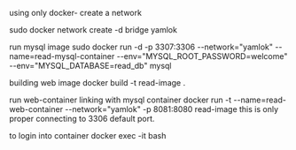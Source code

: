 using only docker-
create a network

sudo docker network create -d bridge yamlok 


run mysql image
sudo docker run -d -p 3307:3306 --network="yamlok" --name=read-mysql-container --env="MYSQL_ROOT_PASSWORD=welcome" --env="MYSQL_DATABASE=read_db" mysql


building web image
docker build -t read-image .

run web-container linking with mysql container
docker run -t --name=read-web-container --network="yamlok" -p 8081:8080 read-image
this is only proper connecting to 3306 default port.

to login into container
docker exec -it <container-name> bash
